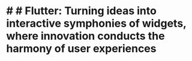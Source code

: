 # # # Flutter: Turning ideas into interactive symphonies of widgets, where innovation conducts the harmony of user experiences

